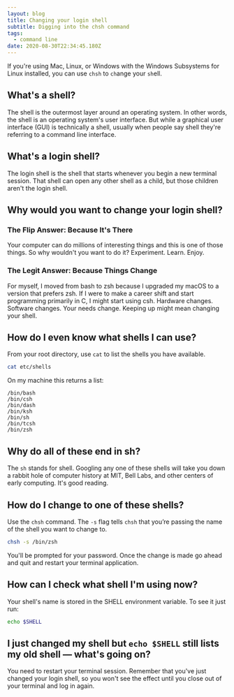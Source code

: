 ```yaml
---
layout: blog
title: Changing your login shell
subtitle: Digging into the chsh command
tags:
  - command line
date: 2020-08-30T22:34:45.180Z
---
```

If you're using Mac, Linux, or Windows with the Windows Subsystems for Linux installed, you can use `chsh` to `ch`ange your `sh`ell.

## What's a shell?

The shell is the outermost layer around an operating system. In other words, the shell is an operating system's user interface. But while a graphical user interface (GUI) is technically a shell, usually when people say shell they're referring to a command line interface.

## What's a login shell?

The login shell is the shell that starts whenever you begin a new terminal session. That shell can open any other shell as a child, but those children aren't the login shell.

## Why would you want to change your login shell?

### The Flip Answer: Because It's There

Your computer can do millions of interesting things and this is one of those things. So why wouldn't you want to do it? Experiment. Learn. Enjoy.

### The Legit Answer: Because Things Change

For myself, I moved from bash to zsh because I upgraded my macOS to a version that prefers zsh. If I were to make a career shift and start programming primarily in C, I might start using csh. Hardware changes. Software changes. Your needs change. Keeping up might mean changing your shell.

## How do I even know what shells I can use?

From your root directory, use `cat` to list the shells you have available.

```bash
cat etc/shells
```

On my machine this returns a list:

```
/bin/bash
/bin/csh
/bin/dash
/bin/ksh
/bin/sh
/bin/tcsh
/bin/zsh
```

## Why do all of these end in sh?

The `sh` stands for shell. Googling any one of these shells will take you down a rabbit hole of computer history at MIT, Bell Labs, and other centers of early computing. It's good reading.

## How do I change to one of these shells?

Use the `chsh` command. The `-s` flag tells `chsh` that you’re passing the name of the shell you want to change to.

```bash
chsh -s /bin/zsh
```

You'll be prompted for your password. Once the change is made go ahead and quit and restart your terminal application.

## How can I check what shell I'm using now?

Your shell's name is stored in the SHELL environment variable. To see it just run:

```bash
echo $SHELL
```

## I just changed my shell but `echo $SHELL` still lists my old shell — what's going on?

You need to restart your terminal session. Remember that you've just changed your login shell, so you won't see the effect until you close out of your terminal and log in again.
